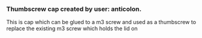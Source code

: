### Thumbscrew cap created by user: anticolon. 

This is cap which can be glued to a m3 screw and used as a thumbscrew to replace the existing m3 screw which holds the lid on
